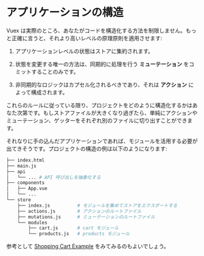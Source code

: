 # アプリケーションの構造

Vuex は実際のところ、あなたがコードを構造化する方法を制限しません。もっと正確に言うと、それより高いレベルの原理原則を適用させます:

1. アプリケーションレベルの状態はストアに集約されます。

2. 状態を変更する唯一の方法は、同期的に処理を行う **ミューテーション** をコミットすることのみです。

3. 非同期的なロジックはカプセル化されるべきであり、それは **アクション** によって構成されます。

これらのルールに従っている限り、プロジェクトをどのように構造化するかはあなた次第です。もしストアファイルが大きくなり過ぎたら、単純にアクションやミューテーション、ゲッターをそれぞれ別のファイルに切り出すことができます。

それなりに手の込んだアプリケーションであれば、モジュールを活用する必要が出てきそうです。プロジェクトの構造の例は以下のようになります:

``` bash
├── index.html
├── main.js
├── api
│   └── ... # API 呼び出しを抽象化する
├── components
│   ├── App.vue
│   └── ...
└── store
    ├── index.js          # モジュールを集めてストアをエクスポートする
    ├── actions.js        # アクションのルートファイル
    ├── mutations.js      # ミューテーションのルートファイル
    └── modules
        ├── cart.js       # cart モジュール
        └── products.js   # products モジュール
```

参考として [Shopping Cart Example](https://github.com/vuejs/vuex/tree/dev/examples/shopping-cart) をみてみるのもよいでしょう。
